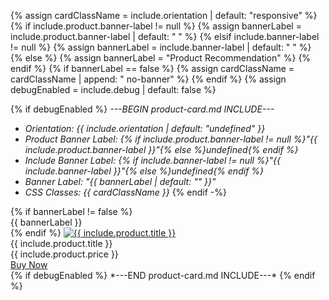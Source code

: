 {% assign cardClassName = include.orientation | default: "responsive" %}
{% if include.product.banner-label != null %}
    {% assign bannerLabel = include.product.banner-label | default: "&nbsp;" %}
{% elsif include.banner-label != null %}
    {% assign bannerLabel = include.banner-label | default: "&nbsp;" %}
{% else %}
    {% assign bannerLabel = "Product Recommendation" %}
{% endif %}
{% if bannerLabel == false %}
    {% assign cardClassName = cardClassName | append: " no-banner" %}
{% endif %}
{% assign debugEnabled = include.debug | default: false %}

{% if debugEnabled %}
*---BEGIN product-card.md INCLUDE---*

- *Orientation: {{ include.orientation | default: "undefined" }}*
- *Product Banner Label: {% if include.product.banner-label != null %}"{{ include.product.banner-label }}"{% else %}undefined{% endif %}*
- *Include Banner Label: {% if include.banner-label != null %}"{{ include.banner-label }}"{% else %}undefined{% endif %}*
- *Banner Label: "{{ bannerLabel | default: "" }}"*
- *CSS Classes: {{ cardClassName }}*
{% endif -%}

<div class="product-card {{ cardClassName }}">
    {% if bannerLabel != false %}<div class="product-label-banner">{{ bannerLabel }}</div>{% endif %}
    <a href="{{ include.product.text-link }}" target="_blank"><img src="{{ include.product.img-src }}" alt="{{ include.product.title }}" class="product-image"></a>
    <div class="product-info">
        <div class="product-title">{{ include.product.title }}</div>
        <div class="product-price">{{ include.product.price }}</div>
        <a href="{{ include.product.text-link }}" class="product-button" target="_blank">Buy Now</a>
    </div>
</div>
{% if debugEnabled %}
*---END product-card.md INCLUDE---*
{% endif %}